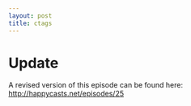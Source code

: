 ```yaml
---
layout: post
title: ctags
---
```

# Update 

A revised version of this episode can be found here: http://happycasts.net/episodes/25


